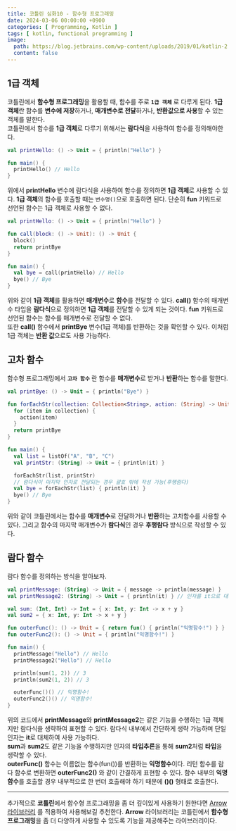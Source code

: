 ```yaml
---
title: 코틀린 심화10 - 함수형 프로그래밍
date: 2024-03-06 00:00:00 +0900
categories: [ Programming, Kotlin ]
tags: [ kotlin, functional programming ]
image:
  path: https://blog.jetbrains.com/wp-content/uploads/2019/01/kotlin-2.svg
  content: false
---
```


## **1급 객체**

코틀린에서 **함수형 프로그래밍**을 활용할 때, 함수를 주로 **`1급 객체`** 로 다루게 된다.
**1급 객체**란 함수를 **변수에 저장**하거나, **매개변수로 전달**하거나, **반환값으로 사용**할 수 있는 객체를 말한다.  
코틀린에서 함수를 **1급 객체**로 다루기 위해서는 **람다식**을 사용하여 함수를 정의해야한다.

```kotlin
val printHello: () -> Unit = { println("Hello") }

fun main() {
  printHello() // Hello
}
```

위에서 **printHello** 변수에 람다식을 사용하여 함수를 정의하면 **1급 객체**로 사용할 수 있다.
**1급 객체**의 함수를 호출할 때는 `변수명()`으로 호출하면 된다. 단순히 **fun** 키워드로 선언된 함수는 1급 객체로 사용할 수 없다.

```kotlin
val printHello: () -> Unit = { println("Hello") }

fun call(block: () -> Unit): () -> Unit {
  block()
  return printBye
}

fun main() {
  val bye = call(printHello) // Hello
  bye() // Bye
}
```

위와 같이 **1급 객체**를 활용하면 **매개변수**로 **함수**를 전달할 수 있다.
**call()** 함수의 매개변수 타입을 **람다식**으로 정의하면 **1급 객체**를 전달할 수 있게 되는 것이다.
**fun** 키워드로 선언된 함수는 함수를 매개변수로 전달할 수 없다.  
또한 **call()** 함수에서 **printBye** 변수(1급 객체)를 반환하는 것을 확인할 수 있다.
이처럼 1급 객체는 **반환 값**으로도 사용 가능하다.

## **고차 함수**

함수형 프로그래밍에서 **`고차 함수`** 란 함수를 **매개변수**로 받거나 **반환**하는 함수를 말한다.

```kotlin
val printBye: () -> Unit = { println("Bye") }

fun forEachStr(collection: Collection<String>, action: (String) -> Unit): () -> Unit {
  for (item in collection) {
    action(item)
  }
  return printBye
}

fun main() {
  val list = listOf("A", "B", "C")
  val printStr: (String) -> Unit = { println(it) }

  forEachStr(list, printStr)
  // 람다식이 마지막 인자로 전달되는 경우 괄호 밖에 작성 가능(후행람다)
  val bye = forEachStr(list) { println(it) }
  bye() // Bye
}
```

위와 같이 코틀린에서는 함수를 **매개변수**로 전달하거나 **반환**하는 고차함수를 사용할 수 있다.
그리고 함수의 마지막 매개변수가 **람다식**인 경우 **후행람다** 방식으로 작성할 수 있다.

## **람다 함수**

람다 함수를 정의하는 방식을 알아보자.

```kotlin
val printMessage: (String) -> Unit = { message -> println(message) }
val printMessage2: (String) -> Unit = { println(it) } // 인자를 it으로 대체 가능

val sum: (Int, Int) -> Int = { x: Int, y: Int -> x + y }
val sum2 = { x: Int, y: Int -> x + y }

fun outerFunc(): () -> Unit = { return fun() { println("익명함수!") } }
fun outerFunc2(): () -> Unit = { println("익명함수!") }

fun main() {
  printMessage("Hello") // Hello
  printMessage2("Hello") // Hello

  println(sum(1, 2)) // 3
  println(sum2(1, 2)) // 3

  outerFunc()() // 익명함수!
  outerFunc2()() // 익명함수!
}
```

위의 코드에서 **printMessage**와 **printMessage2**는 같은 기능을 수행하는 1급 객체지만 람다식을 생략하여 표현할 수 있다.
람다식 내부에서 간단하게 생략 가능하며 단일 인자는 **it**로 대체하여 사용 가능하다.  
**sum**과 **sum2**도 같은 기능을 수행하지만 인자의 **타입추론**을 통해 **sum2**처럼 **타입**을 생략할 수 있다.  
**outerFunc()** 함수는 이름없는 함수(fun())를 반환하는 **익명함수**이다.
리턴 함수를 람다 함수로 변환하면 **outerFunc2()** 와 같이 간결하게 표현할 수 있다.
함수 내부의 **익명함수**를 호출할 경우 내부적으로 한 번더 호출해야 하기 때문에 **()()** 형태로 호출한다.

---



추가적으로 **코틀린**에서 함수형 프로그래밍을 좀 더 깊이있게 사용하기 원한다면
[Arrow 라이브러리](https://arrow-kt.io/) 를 적용하여 사용해보길 추천한다.
**Arrow** 라이브러리는 코틀린에서 **함수형 프로그래밍**을 좀 더 다양하게 사용할 수 있도록 기능을 제공해주는 라이브러리이다.
